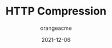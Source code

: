 ---
author: orangeacme
date: 2021-12-06
permalink: false
publisher: perfplanet
tags:
  - http
  - compression
  - performance
target_url: https://calendar.perfplanet.com/2021/http-compression/
title: HTTP Compression
---